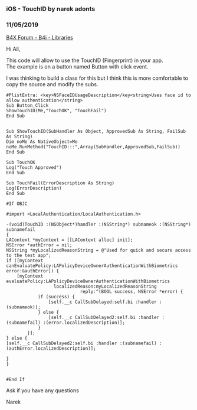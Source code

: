 ### iOS - TouchID by narek adonts
### 11/05/2019
[B4X Forum - B4i - Libraries](https://www.b4x.com/android/forum/threads/55018/)

Hi All,  
  
This code will allow to use the TouchID (Fingerprint) in your app.  
The example is on a button named Button with click event.  
  
I was thinking to build a class for this but I think this is more comfortable to copy the source and modify the subs.  
  
  

```B4X
#PlistExtra: <key>NSFaceIDUsageDescription</key<string>Uses face id to allow authentication</string>  
Sub Button_Click  
ShowTouchID(Me,"TouchOK", "TouchFail")  
End Sub  
  
  
Sub ShowTouchID(SubHandler As Object, ApprovedSub As String, FailSub As String)  
Dim noMe As NativeObject=Me  
noMe.RunMethod("TouchID:::",Array(SubHandler,ApprovedSub,FailSub))  
End Sub  
  
Sub TouchOK  
Log("Touch Approved")  
End Sub  
  
Sub TouchFail(ErrorDescription As String)  
Log(ErrorDescription)  
End Sub  
  
#If OBJC  
  
#import <LocalAuthentication/LocalAuthentication.h>  
  
-(void)TouchID :(NSObject*)handler :(NSString*) subnameok :(NSString*) subnamefail  
{  
LAContext *myContext = [[LAContext alloc] init];  
NSError *authError = nil;  
NSString *myLocalizedReasonString = @"Used for quick and secure access to the test app";  
if ([myContext canEvaluatePolicy:LAPolicyDeviceOwnerAuthenticationWithBiometrics error:&authError]) {  
    [myContext evaluatePolicy:LAPolicyDeviceOwnerAuthenticationWithBiometrics  
                  localizedReason:myLocalizedReasonString  
                            reply:^(BOOL success, NSError *error) {  
            if (success) {  
                [self.__c CallSubDelayed:self.bi :handler :(subnameok)];  
            } else {  
                [self.__c CallSubDelayed2:self.bi :handler :(subnamefail) :(error.localizedDescription)];  
            }  
        }];  
} else {  
[self.__c CallSubDelayed2:self.bi :handler :(subnamefail) :(authError.localizedDescription)];  
  
}  
}  
  
  
#End If
```

  
  
  
Ask if you have any questions  
  
Narek